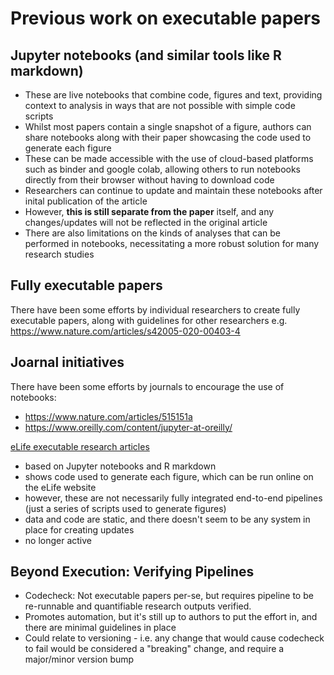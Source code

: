 
# Previous work on executable papers

## Jupyter notebooks (and similar tools like R markdown)

- These are live notebooks that combine code, figures and text, providing context to analysis in ways that are not possible with simple code scripts
- Whilst most papers contain a single snapshot of a figure, authors can share notebooks along with their paper showcasing the code used to generate each figure
- These can be made accessible with the use of cloud-based platforms such as binder and google colab, allowing others to run notebooks directly from their browser without having to download code
- Researchers can continue to update and maintain these notebooks after inital publication of the article
- However, **this is still separate from the paper** itself, and any changes/updates will not be reflected in the original article
- There are also limitations on the kinds of analyses that can be performed in notebooks, necessitating a more robust solution for many research studies

## Fully executable papers

There have been some efforts by individual researchers to create fully executable papers, along with guidelines for other researchers e.g. <https://www.nature.com/articles/s42005-020-00403-4>

## Joarnal initiatives

There have been some efforts by journals to encourage the use of notebooks:

- <https://www.nature.com/articles/515151a>
- <https://www.oreilly.com/content/jupyter-at-oreilly/>

[eLife executable research articles](https://elifesciences.org/collections/d72819a9/executable-research-articles)

- based on Jupyter notebooks and R markdown
- shows code used to generate each figure, which can be run online on the eLife website
- however, these are not necessarily fully integrated end-to-end pipelines (just a series of scripts used to generate figures)
- data and code are static, and there doesn't seem to be any system in place for creating updates
- no longer active

## Beyond Execution: Verifying Pipelines

- Codecheck: Not executable papers per-se, but requires pipeline to be re-runnable and quantifiable research outputs verified.
- Promotes automation, but it's still up to authors to put the effort in, and there are minimal guidelines in place
- Could relate to versioning - i.e. any change that would cause codecheck to fail would be considered a "breaking" change, and require a major/minor version bump
